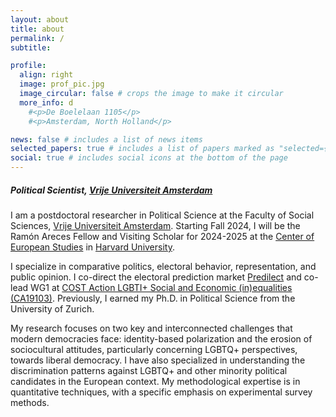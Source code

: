 ```yaml
---
layout: about
title: about
permalink: /
subtitle:

profile:
  align: right
  image: prof_pic.jpg
  image_circular: false # crops the image to make it circular
  more_info: d
    #<p>De Boelelaan 1105</p>
    #<p>Amsterdam, North Holland</p>

news: false # includes a list of news items
selected_papers: true # includes a list of papers marked as "selected={true}"
social: true # includes social icons at the bottom of the page
---
```


##### Political Scientist, [Vrije Universiteit Amsterdam](https://vu.nl/en)

I am a postdoctoral researcher in Political Science at the Faculty of Social Sciences, [Vrije Universiteit Amsterdam](https://vu.nl/en). Starting Fall 2024, I will be the Ramón Areces Fellow and Visiting Scholar for 2024-2025 at the [Center of European Studies](https://ces.fas.harvard.edu/) in [Harvard University](https://www.harvard.edu/).

I specialize in comparative politics, electoral behavior, representation, and public opinion. I co-direct the electoral prediction market [Predilect](http://predilect.org) and co-lead WG1 at [COST Action LGBTI+ Social and Economic (in)equalities (CA19103)](https://www.lgbtinequalities.eu/). Previously, I earned my Ph.D. in Political Science from the University of Zurich.

My research focuses on two key and interconnected challenges that modern democracies face: identity-based polarization and the erosion of sociocultural attitudes, particularly concerning LGBTQ+ perspectives, towards liberal democracy. I have also specialized in understanding the discrimination patterns against LGBTQ+ and other minority political candidates in the European context. My methodological expertise is in quantitative techniques, with a specific emphasis on experimental survey methods.
